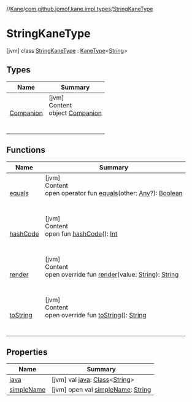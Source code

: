 //[Kane](../../index.md)/[com.github.jomof.kane.impl.types](../index.md)/[StringKaneType](index.md)



# StringKaneType  
 [jvm] class [StringKaneType](index.md) : [KaneType](../-kane-type/index.md)<[String](https://kotlinlang.org/api/latest/jvm/stdlib/kotlin/-string/index.html)>    


## Types  
  
|  Name|  Summary| 
|---|---|
| <a name="com.github.jomof.kane.impl.types/StringKaneType.Companion///PointingToDeclaration/"></a>[Companion](-companion/index.md)| <a name="com.github.jomof.kane.impl.types/StringKaneType.Companion///PointingToDeclaration/"></a>[jvm]  <br>Content  <br>object [Companion](-companion/index.md)  <br><br><br>


## Functions  
  
|  Name|  Summary| 
|---|---|
| <a name="kotlin/Any/equals/#kotlin.Any?/PointingToDeclaration/"></a>[equals](../-double-algebraic-type/index.md#%5Bkotlin%2FAny%2Fequals%2F%23kotlin.Any%3F%2FPointingToDeclaration%2F%5D%2FFunctions%2F-388242511)| <a name="kotlin/Any/equals/#kotlin.Any?/PointingToDeclaration/"></a>[jvm]  <br>Content  <br>open operator fun [equals](../-double-algebraic-type/index.md#%5Bkotlin%2FAny%2Fequals%2F%23kotlin.Any%3F%2FPointingToDeclaration%2F%5D%2FFunctions%2F-388242511)(other: [Any](https://kotlinlang.org/api/latest/jvm/stdlib/kotlin/-any/index.html)?): [Boolean](https://kotlinlang.org/api/latest/jvm/stdlib/kotlin/-boolean/index.html)  <br><br><br>
| <a name="kotlin/Any/hashCode/#/PointingToDeclaration/"></a>[hashCode](../-double-algebraic-type/index.md#%5Bkotlin%2FAny%2FhashCode%2F%23%2FPointingToDeclaration%2F%5D%2FFunctions%2F-388242511)| <a name="kotlin/Any/hashCode/#/PointingToDeclaration/"></a>[jvm]  <br>Content  <br>open fun [hashCode](../-double-algebraic-type/index.md#%5Bkotlin%2FAny%2FhashCode%2F%23%2FPointingToDeclaration%2F%5D%2FFunctions%2F-388242511)(): [Int](https://kotlinlang.org/api/latest/jvm/stdlib/kotlin/-int/index.html)  <br><br><br>
| <a name="com.github.jomof.kane.impl.types/StringKaneType/render/#kotlin.String/PointingToDeclaration/"></a>[render](render.md)| <a name="com.github.jomof.kane.impl.types/StringKaneType/render/#kotlin.String/PointingToDeclaration/"></a>[jvm]  <br>Content  <br>open override fun [render](render.md)(value: [String](https://kotlinlang.org/api/latest/jvm/stdlib/kotlin/-string/index.html)): [String](https://kotlinlang.org/api/latest/jvm/stdlib/kotlin/-string/index.html)  <br><br><br>
| <a name="com.github.jomof.kane.impl.types/KaneType/toString/#/PointingToDeclaration/"></a>[toString](../-kane-type/to-string.md)| <a name="com.github.jomof.kane.impl.types/KaneType/toString/#/PointingToDeclaration/"></a>[jvm]  <br>Content  <br>open override fun [toString](../-kane-type/to-string.md)(): [String](https://kotlinlang.org/api/latest/jvm/stdlib/kotlin/-string/index.html)  <br><br><br>


## Properties  
  
|  Name|  Summary| 
|---|---|
| <a name="com.github.jomof.kane.impl.types/StringKaneType/java/#/PointingToDeclaration/"></a>[java](index.md#%5Bcom.github.jomof.kane.impl.types%2FStringKaneType%2Fjava%2F%23%2FPointingToDeclaration%2F%5D%2FProperties%2F-388242511)| <a name="com.github.jomof.kane.impl.types/StringKaneType/java/#/PointingToDeclaration/"></a> [jvm] val [java](index.md#%5Bcom.github.jomof.kane.impl.types%2FStringKaneType%2Fjava%2F%23%2FPointingToDeclaration%2F%5D%2FProperties%2F-388242511): [Class](https://docs.oracle.com/javase/8/docs/api/java/lang/Class.html)<[String](https://kotlinlang.org/api/latest/jvm/stdlib/kotlin/-string/index.html)>   <br>
| <a name="com.github.jomof.kane.impl.types/StringKaneType/simpleName/#/PointingToDeclaration/"></a>[simpleName](index.md#%5Bcom.github.jomof.kane.impl.types%2FStringKaneType%2FsimpleName%2F%23%2FPointingToDeclaration%2F%5D%2FProperties%2F-388242511)| <a name="com.github.jomof.kane.impl.types/StringKaneType/simpleName/#/PointingToDeclaration/"></a> [jvm] open val [simpleName](index.md#%5Bcom.github.jomof.kane.impl.types%2FStringKaneType%2FsimpleName%2F%23%2FPointingToDeclaration%2F%5D%2FProperties%2F-388242511): [String](https://kotlinlang.org/api/latest/jvm/stdlib/kotlin/-string/index.html)   <br>

